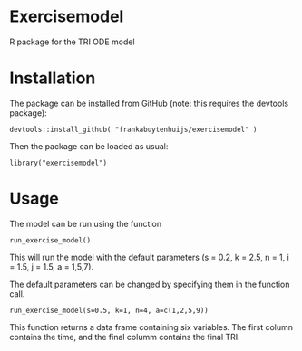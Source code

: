 # Exercisemodel
R package for the TRI ODE model


# Installation 
The package can be installed from GitHub (note: this requires the devtools package):

```
devtools::install_github( "frankabuytenhuijs/exercisemodel" )
```

Then the package can be loaded as usual:

```
library("exercisemodel")
```

# Usage

The model can be run using the function 

```
run_exercise_model()
```

This will run the model with the default parameters (s = 0.2, k = 2.5, n = 1, i = 1.5, j = 1.5, a = 1,5,7). 

The default parameters can be changed by specifying them in the function call. 

```
run_exercise_model(s=0.5, k=1, n=4, a=c(1,2,5,9))
```

This function returns a data frame containing six variables. The first column contains the time, and the final columm contains the final TRI.
